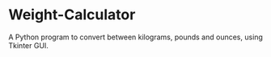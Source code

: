 # Weight-Calculator
A Python program to convert between kilograms, pounds and ounces, using Tkinter GUI.
